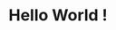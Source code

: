 <html>
  <head>
    <title> Hello World</title>
  </head>
  <body>
    <h1>
      Hello World !
    </h1>
  </body>
  </html>
